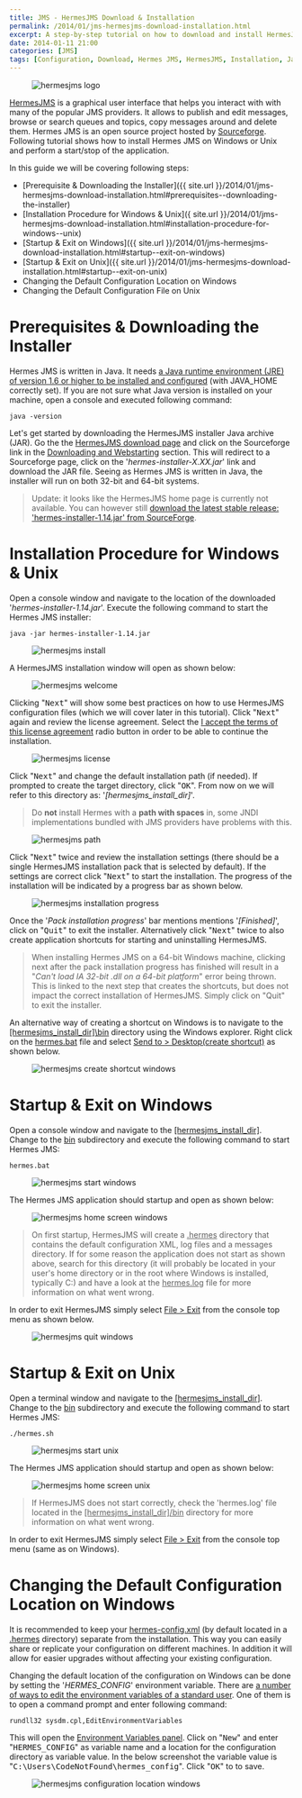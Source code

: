 ```yaml
---
title: JMS - HermesJMS Download & Installation
permalink: /2014/01/jms-hermesjms-download-installation.html
excerpt: A step-by-step tutorial on how to download and install HermesJMS on Windows or Unix.
date: 2014-01-11 21:00
categories: [JMS]
tags: [Configuration, Download, Hermes JMS, HermesJMS, Installation, Java, JMS, Tutorial, Unix, Windows]
---
```


<figure>
    <img src="{{ site.url }}/assets/images/logos/hermesjms-logo.png" alt="hermesjms logo">
</figure>

[HermesJMS](http://hermesjms.com/) is a graphical user interface that helps you interact with with many of the popular JMS providers. It allows to publish and edit messages, browse or search queues and topics, copy messages around and delete them. Hermes JMS is an open source project hosted by [Sourceforge](https://sourceforge.net/projects/hermesjms/). Following tutorial shows how to install Hermes JMS on Windows or Unix and perform a start/stop of the application. 

In this guide we will be covering following steps:
* [Prerequisite & Downloading the Installer]({{ site.url }}/2014/01/jms-hermesjms-download-installation.html#prerequisites--downloading-the-installer)
* [Installation Procedure for Windows & Unix]({ site.url }}/2014/01/jms-hermesjms-download-installation.html#installation-procedure-for-windows--unix)
* [Startup & Exit on Windows]({{ site.url }}/2014/01/jms-hermesjms-download-installation.html#startup--exit-on-windows)
* [Startup & Exit on Unix]({{ site.url }}/2014/01/jms-hermesjms-download-installation.html#startup--exit-on-unix)
* Changing the Default Configuration Location on Windows
* Changing the Default Configuration File on Unix

# Prerequisites & Downloading the Installer

Hermes JMS is written in Java. It needs [a Java runtime environment (JRE) of version 1.6 or higher to be installed and configured](http://www.oracle.com/technetwork/java/javase/downloads/index.html) (with JAVA_HOME correctly set). If you are not sure what Java version is installed on your machine, open a console and executed following command:

``` plaintext
java -version
```

Let's get started by downloading the HermesJMS installer Java archive (JAR). Go the the [HermesJMS download page](http://www.hermesjms.com/confluence/display/HJMS/Home) and click on the Sourceforge link in the <ins>Downloading and Webstarting</ins> section. This will redirect to a Sourceforge page, click on the '<var>hermes-installer-X.XX.jar</var>' link and download the JAR file. Seeing as Hermes JMS is written in Java, the installer will run on both 32-bit and 64-bit systems.

> Update: it looks like the HermesJMS home page is currently not available. You can however still [download the latest stable release: 'hermes-installer-1.14.jar' from SourceForge](http://sourceforge.net/projects/hermesjms/files/hermesjms/1.14/hermes-installer-1.14.jar/download).

# Installation Procedure for Windows & Unix

Open a console window and navigate to the location of the downloaded '<var>hermes-installer-1.14.jar</var>'. Execute the following command to start the Hermes JMS installer:

``` plaintext
java -jar hermes-installer-1.14.jar
```
<figure>
    <img src="{{ site.url }}/assets/images/jms/hermesjms-install.png" alt="hermesjms install">
</figure>

A HermesJMS installation window will open as shown below: 

<figure>
    <img src="{{ site.url }}/assets/images/jms/hermesjms-welcome.png" alt="hermesjms welcome">
</figure>

Clicking "<kbd>Next</kbd>" will show some best practices on how to use HermesJMS configuration files (which we will cover later in this tutorial). Click "<kbd>Next</kbd>" again and review the license agreement. Select the <ins>I accept the terms of this license agreement</ins> radio button in order to be able to continue the installation.

<figure>
    <img src="{{ site.url }}/assets/images/jms/hermesjms-license.png" alt="hermesjms license">
</figure>

Click "<kbd>Next</kbd>" and change the default installation path (if needed). If prompted to create the target directory, click "<kbd>OK</kbd>". From now on we will refer to this directory as: '<var>[hermesjms_install_dir]</var>'. 

> Do **not** install Hermes with a **path with spaces** in, some JNDI implementations bundled with JMS providers have problems with this.

<figure>
    <img src="{{ site.url }}/assets/images/jms/hermesjms-path.png" alt="hermesjms path">
</figure>

Click "<kbd>Next</kbd>" twice and review the installation settings (there should be a single HermesJMS installation pack that is selected by default). If the settings are correct click "<kbd>Next</kbd>" to start the installation. The progress of the installation will be indicated by a progress bar as shown below.

<figure>
    <img src="{{ site.url }}/assets/images/jms/hermesjms-installation-progress.png" alt="hermesjms installation progress">
</figure>

Once the '<var>Pack installation progress</var>' bar mentions mentions '<var>[Finished]</var>', click on "<kbd>Quit</kbd>" to exit the installer. Alternatively click "<kbd>Next</kbd>" twice to also create application shortcuts for starting and uninstalling HermesJMS. 

> When installing Hermes JMS on a 64-bit Windows machine, clicking next after the pack installation progress has finished will result in a "_Can't load IA 32-bit .dll on a 64-bit platform_" error being thrown. This is linked to the next step that creates the shortcuts, but does not impact the correct installation of HermesJMS. Simply click on "Quit" to exit the installer.

An alternative way of creating a shortcut on Windows is to navigate to the <ins>[hermesjms_install_dir]\bin</ins> directory using the Windows explorer. Right click on the <ins>hermes.bat</ins> file and select <ins>Send to > Desktop(create shortcut)</ins> as shown below.

<figure>
    <img src="{{ site.url }}/assets/images/jms/hermesjms-create-shortcut-windows.png" alt="hermesjms create shortcut windows">
</figure>

# Startup & Exit on Windows

Open a console window and navigate to the <ins>[hermesjms_install_dir]</ins>. Change to the <ins>bin</ins> subdirectory and execute the following command to start Hermes JMS:

``` plaintext
hermes.bat
```

<figure>
    <img src="{{ site.url }}/assets/images/jms/hermesjms-start-windows.png" alt="hermesjms start windows">
</figure>

The Hermes JMS application should startup and open as shown below:

<figure>
    <img src="{{ site.url }}/assets/images/jms/hermesjms-home-screen-windows.png" alt="hermesjms home screen windows">
</figure>

> On first startup, HermesJMS will create a <ins>.hermes</ins> directory that contains the default configuration XML, log files and a messages directory. If for some reason the application does not start as shown above, search for this directory (it will probably be located in your user's home directory or in the root where Windows is installed, typically C\:) and have a look at the <ins>hermes.log</ins> file for more information on what went wrong.

In order to exit HermesJMS simply select <ins>File > Exit</ins> from the console top menu as shown below. 

<figure>
    <img src="{{ site.url }}/assets/images/jms/hermesjms-quit-windows.png" alt="hermesjms quit windows">
</figure>

# Startup & Exit on Unix

Open a terminal window and navigate to the <ins>[hermesjms_install_dir]</ins>. Change to the <ins>bin</ins> subdirectory and execute the following command to start Hermes JMS:

``` plaintext
./hermes.sh
```

<figure>
    <img src="{{ site.url }}/assets/images/jms/hermesjms-start-unix.png" alt="hermesjms start unix">
</figure>

The Hermes JMS application should startup and open as shown below: 

<figure>
    <img src="{{ site.url }}/assets/images/jms/hermesjms-home-screen-unix.png" alt="hermesjms home screen unix">
</figure>

> If HermesJMS does not start correctly, check the 'hermes.log' file located in the <ins>[hermesjms_install_dir]/bin</ins> directory for more information on what went wrong.

In order to exit HermesJMS simply select <ins>File > Exit</ins> from the console top menu (same as on Windows). 

# Changing the Default Configuration Location on Windows

It is recommended to keep your <ins>hermes-config.xml</ins> (by default located in a <ins>.hermes</ins> directory) separate from the installation. This way you can easily share or replicate your configuration on different machines. In addition it will allow for easier upgrades without affecting your existing configuration.

Changing the default location of the configuration on Windows can be done by setting the '<var>HERMES_CONFIG</var>' environment variable. There are [a number of ways to edit the environment variables of a standard user](http://superuser.com/a/25038). One of them is to open a command prompt and enter following command:

``` plaintext
rundll32 sysdm.cpl,EditEnvironmentVariables
```

This will open the <ins>Environment Variables panel</ins>. Click on "<kbd>New</kbd>" and enter "<kbd>HERMES_CONFIG</kbd>" as variable name and a location for the configuration directory as variable value. In the below screenshot the variable value is "<kbd>C:\Users\CodeNotFound\hermes_config</kbd>". Click "<kbd>OK</kbd>" to to save. 

<figure>
    <img src="{{ site.url }}/assets/images/jms/hermesjms-configuration-location-windows.png" alt="hermesjms configuration location windows">
</figure>









